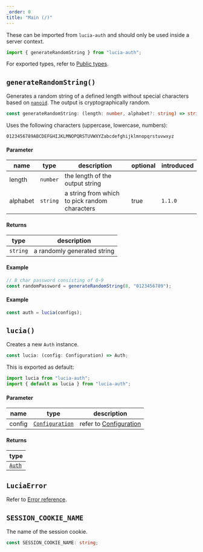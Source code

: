 ```yaml
---
_order: 0
title: "Main (/)"
---
```


These can be imported from `lucia-auth` and should only be used inside a server context.

```ts
import { generateRandomString } from "lucia-auth";
```

For exported types, refer to [Public types](/reference/lucia-auth/types).

## `generateRandomString()`

Generates a random string of a defined length without special characters based on [`nanoid`](https://github.com/ai/nanoid). The output is cryptographically random.

```ts
const generateRandomString: (length: number, alphabet?: string) => string;
```

Uses the following characters (uppercase, lowercase, numbers):

```
0123456789ABCDEFGHIJKLMNOPQRSTUVWXYZabcdefghijklmnopqrstuvwxyz
```

#### Parameter

| name     | type     | description                                   | optional | introduced |
| -------- | -------- | --------------------------------------------- | -------- | ---------- |
| length   | `number` | the length of the output string               |          |            |
| alphabet | `string` | a string from which to pick random characters | true     | `1.1.0`    |

#### Returns

| type     | description                 |
| -------- | --------------------------- |
| `string` | a randomly generated string |

#### Example

```ts
// 8 char password consisting of 0-9
const randomPassword = generateRandomString(8, "0123456789");
```

#### Example

```ts
const auth = lucia(configs);
```

## `lucia()`

Creates a new `Auth` instance.

```ts
const lucia: (config: Configuration) => Auth;
```

This is exported as default:

```ts
import lucia from "lucia-auth";
import { default as lucia } from "lucia-auth";
```

#### Parameter

| name   | type                                                         | description                                     |
| ------ | ------------------------------------------------------------ | ----------------------------------------------- |
| config | [`Configuration`](/reference/lucia-auth/types#configuration) | refer to [Configuration](/basics/configuration) |

#### Returns

| type                                 |
| ------------------------------------ |
| [`Auth`](/reference/lucia-auth/auth) |

## `LuciaError`

Refer to [Error reference](/reference/lucia-auth/luciaerror).

## `SESSION_COOKIE_NAME`

The name of the session cookie.

```ts
const SESSION_COOKIE_NAME: string;
```
